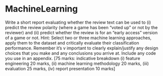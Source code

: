 # MachineLearning

Write a short report evaluating whether the review text can be used to (i) predict the review polarity (where a game has been “voted up” or not by the reviewer) and (ii) predict whether the review is for an “early access” version of a game or not. Hint: Select two or three machine learning approaches, apply them to the dataset and critically evaluate their classification performance. Remember it’s v important to clearly explain/justify any design choices that you make and any conclusions you arrive at. Include any code you use in an appendix. [75 marks: indicative breakdown (i) feature engineering 20 marks, (ii) machine learning methodology 20 marks, (iii) evaluation 25 marks, (iv) report presentation 10 marks]
